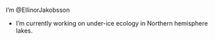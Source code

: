 I’m @EllinorJakobsson
- I’m currently working on under-ice ecology in Northern hemisphere lakes.


<!---
EllinorJakobsson/EllinorJakobsson is a ✨ special ✨ repository because its `README.md` (this file) appears on your GitHub profile.
You can click the Preview link to take a look at your changes.
--->
